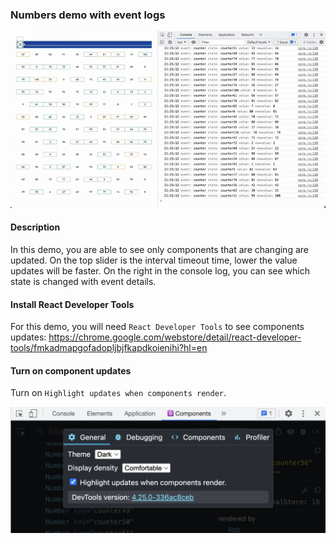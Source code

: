 ### Numbers demo with event logs

![alt emstore](./src/assets/numbers.gif)

#### Description

In this demo, you are able to see only components that are changing are updated. On the top slider is the interval timeout time, lower the value updates will be faster. On the right in the console log, you can see which state is changed with event details.

#### Install React Developer Tools

For this demo, you will need `React Developer Tools` to see components updates: https://chrome.google.com/webstore/detail/react-developer-tools/fmkadmapgofadopljbjfkapdkoienihi?hl=en

#### Turn on component updates

Turn on `Highlight updates when components render`.

![alt emstore](./src/assets/highlight.png)